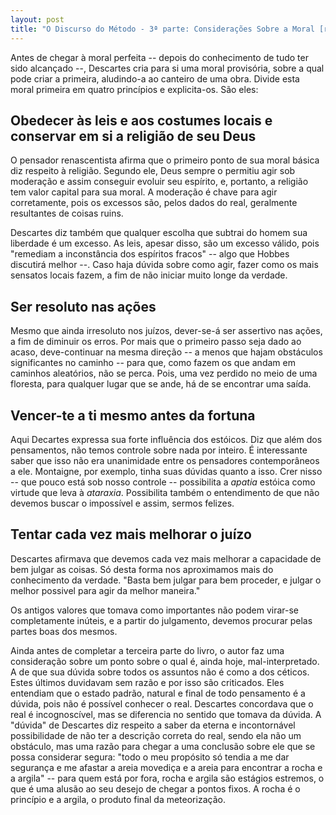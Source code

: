 ```yaml
---
layout: post
title: "O Discurso do Método - 3ª parte: Considerações Sobre a Moral [resumo]"
---
```


Antes de chegar à moral perfeita -- depois do conhecimento de tudo ter sido alcançado --, Descartes cria para si uma moral provisória, sobre a qual pode criar a primeira, aludindo-a ao canteiro de uma obra. Divide esta moral primeira em quatro princípios e explicita-os. São eles:


## Obedecer às leis e aos costumes locais e conservar em si a religião de seu Deus

O pensador renascentista afirma que o primeiro ponto de sua moral básica diz respeito à religião. Segundo ele, Deus sempre o permitiu agir sob moderação e assim conseguir evoluir seu espírito, e, portanto, a religião tem valor capital para sua moral. A moderação é chave para agir corretamente, pois os excessos são, pelos dados do real, geralmente resultantes de coisas ruins.

Descartes diz também que qualquer escolha que subtrai do homem sua liberdade é um excesso. As leis, apesar disso, são um excesso válido, pois "remediam a inconstância dos espíritos fracos" -- algo que Hobbes discutirá melhor --. Caso haja dúvida sobre como agir, fazer como os mais sensatos locais fazem, a fim de não iniciar muito longe da verdade.


## Ser resoluto nas ações

Mesmo que ainda irresoluto nos juízos, dever-se-á ser assertivo nas ações, a fim de diminuir os erros. Por mais que o primeiro passo seja dado ao acaso, deve-continuar na mesma direção -- a menos que hajam obstáculos significantes no caminho -- para que, como fazem os que andam em caminhos aleatórios, não se perca. Pois, uma vez perdido no meio de uma floresta, para qualquer lugar que se ande, há de se encontrar uma saída.


## Vencer-te a ti mesmo antes da fortuna

Aqui Decartes expressa sua forte influência dos estóicos. Diz que além dos pensamentos, não temos controle sobre nada por inteiro. É interessante saber que isso não era unanimidade entre os pensadores contemporâneos a ele. Montaigne, por exemplo, tinha suas dúvidas quanto a isso. Crer nisso -- que pouco está sob nosso controle -- possibilita a *apatia* estóica como virtude que leva à *ataraxia*. Possibilita também o entendimento de que não devemos buscar o impossível e assim, sermos felizes.


## Tentar cada vez mais melhorar o juízo

Descartes afirmava que devemos cada vez mais melhorar a capacidade de bem julgar as coisas. Só desta forma nos aproximamos mais do conhecimento da verdade. "Basta bem julgar para bem proceder, e julgar o melhor possivel para agir da melhor maneira."

Os antigos valores que tomava como importantes não podem virar-se completamente inúteis, e a partir do julgamento, devemos procurar pelas partes boas dos mesmos.

Ainda antes de completar a terceira parte do livro, o autor faz uma consideração sobre um ponto sobre o qual é, ainda hoje, mal-interpretado. A de que sua dúvida sobre todos os assuntos não é como a dos céticos. Estes últimos duvidavam sem razão e por isso são criticados. Eles entendiam que o estado padrão, natural e final de todo pensamento é a dúvida, pois não é possível conhecer o real. Descartes concordava que o real é incognoscível, mas se diferencia no sentido que tomava da dúvida. A "dúvida" de Descartes diz respeito a saber da eterna e incontornável possibilidade de não ter a descrição correta do real, sendo ela não um obstáculo, mas uma razão para chegar a uma conclusão sobre ele que se possa considerar segura: "todo o meu propósito só tendia a me dar segurança e me afastar a areia movediça e a areia para encontrar a rocha e a argila" -- para quem está por fora, rocha e argila são estágios estremos, o que é uma alusão ao seu desejo de chegar a pontos fixos. A rocha é o princípio e a argila, o produto final da meteorização.
